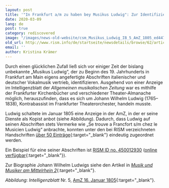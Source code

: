 ```yaml
---
layout: post
title: '"In Frankfurt a/m zu haben bey Musikus Ludwig": Zur Identifizierung des Kopisten Johann Wilhelm Ludwig'
date: 2020-03-09
lang: de
post: true
category: rediscovered
image: "/images/news-old-website/csm_Musikus_Ludwig_IB_5_AmZ_1805_ed447cb28e.jpg"
old_url: http://www.rism.info/de/startseite/newsdetails/browse/62/article/64/in-frankfurt-am-zu-haben-bey-musikus-ludwig-identifying-the-copyist-johann-wilhelm-ludwig.html
email: ''
author: Kristina Krämer
---
```



Durch einen glücklichen Zufall ließ sich vor einiger Zeit der bislang unbekannte „Musikus Ludwig“, der zu Beginn des 19. Jahrhunderts in Frankfurt am Main eigens angefertigte Abschriften italienischer und deutscher Vokalmusik vertrieb, identifizieren. Ausgehend von einer Anzeige im Intelligenzblatt der _Allgemeinen musikalischen Zeitung_ war es mithilfe der Frankfurter Kirchenbücher und verschiedener Theater-Almanache möglich, herauszufinden, dass es sich um Johann Wilhelm Ludwig (1765–1838), Kontrabassist im Frankfurter Theaterorchester, handeln musste.

Ludwig schaltete im Januar 1805 eine Anzeige in der AmZ, in der er seine Dienste als Kopist anbot (siehe Abbildung). Dadurch, dass Ludwig auf seinen Abschriften stets Vermerke wie „Se trouve a Francfort s/m chez le Musicien Ludwig“ anbrachte, konnten unter den bei RISM verzeichneten Handschriften [über 50 Einträge](https://opac.rism.info/metaopac/perma.do;jsessionid=DD73EF53B1C23D16CD921E798BD6369E.touch01?v=rism&q=-1%3d%22pe41023353%22){:target="_blank"} eindeutig zugeordnet werden.

Ein Beispiel für eine seiner Abschriften ist [RISM ID no. 450012930](https://opac.rism.info/search?id=450012930 "external-link-new-window") ([online verfügbar](https://nbn-resolving.de/urn:nbn:de:bsz:31-78540){:target="_blank"}).

Zur Biographie Johann Wilhelm Ludwigs siehe den Artikel in [_Musik und Musiker am Mittelrhein 2_](http://mmm2.mugemir.de/doku.php?id=ludwigjw){:target="_blank"}.



_Abbildung_: _Intelligenzblatt_ Nr. 5, [AmZ 16. Januar 1805](http://anno.onb.ac.at/cgi-content/anno?aid=aml&datum=18050116&seite=9){:target="_blank"}.



<script type="text/javascript">var switchTo5x=true;</script><script type="text/javascript" src="http://w.sharethis.com/button/buttons.js"></script><script type="text/javascript">stLight.options({publisher: "9b601438-1ce1-49d8-bfd7-9cff5df54c17", doNotHash: false, doNotCopy: false, hashAddressBar: false});</script>